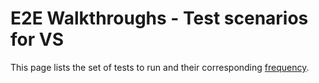 # E2E Walkthroughs - Test scenarios for VS
This page lists the set of tests to run and their corresponding [frequency](./TestFrequencies.md). 
